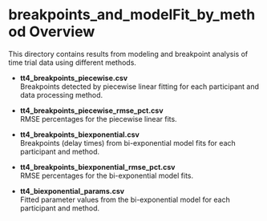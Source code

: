# breakpoints_and_modelFit_by_method Overview

This directory contains results from modeling and breakpoint analysis of time trial data using different methods.

- **tt4_breakpoints_piecewise.csv**  
  Breakpoints detected by piecewise linear fitting for each participant and data processing method.

- **tt4_breakpoints_piecewise_rmse_pct.csv**  
  RMSE percentages for the piecewise linear fits.

- **tt4_breakpoints_biexponential.csv**  
  Breakpoints (delay times) from bi-exponential model fits for each participant and method.

- **tt4_breakpoints_biexponential_rmse_pct.csv**  
  RMSE percentages for the bi-exponential model fits.

- **tt4_biexponential_params.csv**  
  Fitted parameter values from the bi-exponential model for each participant and method.